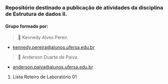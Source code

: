 ### Repositório destinado a publicação de atividades da disciplina de Estrutura de dados II.

#### Grupo formado por:

> :small_blue_diamond: Kennedy Alves Pereir.
- <kennedy.pereira@alunos.ufersa.edu.br> 

> :small_blue_diamond: Anderson Duarte de Paiva.
- <anderson.paiva@alunos.ufersa.edu.br>

1. Lista Roteiro de Laboratório 01
